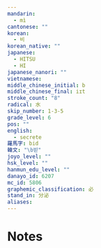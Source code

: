 ```yaml
---
mandarin:
  - mì
cantonese: ""
korean:
  - 비
korean_native: ""
japanese:
  - HITSU
  - HI
japanese_nanori: ""
vietnamese:
middle_chinese_initial: b
middle_chinese_final: iɪt
stroke_count: "8"
radical: 水
skip_number: 1-3-5
grade_level: 6
pos: ""
english:
  - secrete
羅馬字: bid
韓文: "\b빋"
joyo_level: ""
hsk_level: ""
hanmun_edu_level: ""
danayo_id: 6207
mc_id: 5806
graphemic_classification: 必
stand_in: 分泌
aliases:
---
```


# Notes
